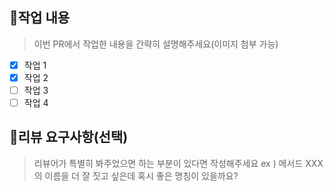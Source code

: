 ## 📝작업 내용

> 이번 PR에서 작업한 내용을 간략히 설명해주세요(이미지 첨부 가능)

- [x] 작업 1
- [x] 작업 2
- [ ] 작업 3
- [ ] 작업 4

<!-- ### 스크린샷 (선택) -->

## 💬리뷰 요구사항(선택)

> 리뷰어가 특별히 봐주었으면 하는 부분이 있다면 작성해주세요
> ex ) 메서드 XXX의 이름을 더 잘 짓고 싶은데 혹시 좋은 명칭이 있을까요?

